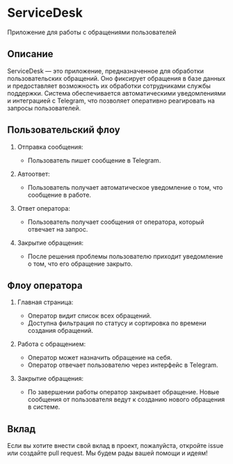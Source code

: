 # ServiceDesk

Приложение для работы с обращениями пользователей

## Описание

ServiceDesk — это приложение, предназначенное для обработки пользовательских обращений. Оно фиксирует обращения в базе данных и предоставляет возможность их обработки сотрудниками службы поддержки. Система обеспечивается автоматическими уведомлениями и интеграцией с Telegram, что позволяет оперативно реагировать на запросы пользователей.

## Пользовательский флоу

1. Отправка сообщения: 
   - Пользователь пишет сообщение в Telegram.
  
2. Автоответ: 
   - Пользователь получает автоматическое уведомление о том, что сообщение в работе.
  
3. Ответ оператора: 
   - Пользователь получает сообщения от оператора, который отвечает на запрос.
  
4. Закрытие обращения: 
   - После решения проблемы пользователю приходит уведомление о том, что его обращение закрыто.

## Флоу оператора

1. Главная страница:
   - Оператор видит список всех обращений.
   - Доступна фильтрация по статусу и сортировка по времени создания обращений.
  
2. Работа с обращением:
   - Оператор может назначить обращение на себя.
   - Оператор отвечает пользователю через интерфейс в Telegram.

3. Закрытие обращения:
   - По завершении работы оператор закрывает обращение. Новые сообщения от пользователя ведут к созданию нового обращения в системе.
 

## Вклад

Если вы хотите внести свой вклад в проект, пожалуйста, откройте issue или создайте pull request. Мы будем рады вашей помощи и идеям!
